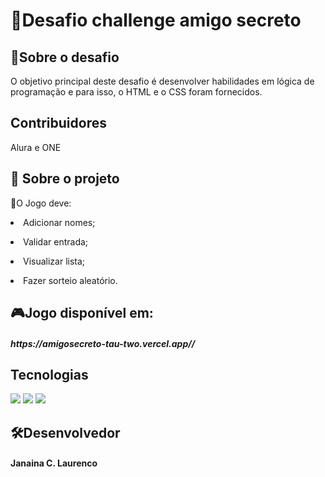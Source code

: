 <h1>🧠Desafio challenge amigo secreto</h1>

<h2> 📌Sobre o desafio</h2>
O objetivo principal deste desafio é desenvolver habilidades em lógica de programação e
para isso, o HTML e o CSS foram fornecidos.
<h2> Contribuidores </h2>
Alura e
ONE
<h2> 📝 Sobre o projeto</h2>
<p> 📌O Jogo deve: </p>
<ult>
  <p><li>Adicionar nomes; </p></li>
 <p><li>Validar entrada; </p></li>
<p><li>Visualizar lista; </p></li>
<p><li>Fazer sorteio aleatório.</p></li>  
</ult>
<h2> 🎮Jogo disponível em: </h2>
<h5> https://amigosecreto-tau-two.vercel.app//</h5>
<h2> </h2>

##    Tecnologias
<div>
  <img src="https://img.shields.io/badge/HTML-239120?style=for-the-badge&logo=html5&logoColor=white">
  <img src="https://img.shields.io/badge/CSS-239120?&style=for-the-badge&logo=css3&logoColor=white">
  <img src="https://img.shields.io/badge/JavaScript-F7DF1E?style=for-the-badge&logo=javascript&logoColor=black">
</div>
<h2>🛠️Desenvolvedor</h2>
<h4> Janaina C. Laurenco </h4>

